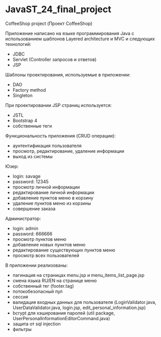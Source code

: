 # JavaST_24_final_project
CoffeeShop project (Проект CoffeeShop)

Приложение написано на языке программирования Java c использованием шаблонов Layered architecture и MVC и следующих технологий:
- JDBC
- Servlet (Controller запросов и ответов)
- JSP

Шаблоны проектирования, используемые в приложении:
- DAO
- Factory method
- Singleton

При проектировании JSP страниц используется:
- JSTL
- Bootstrap 4
- собственные теги

Функциональность приложения (CRUD операции):
- аунтентификация пользователя
- просмотр, редактирование, удаление информации
- выход из системы

Юзер:
- login: savage 
- password: 12345
- просмотр личной информации
- редактирование личной информации
- добавление пунктов меню в корзину
- удаление пунктов меню из корзины
- совершение заказа

Администратор:
- login: admin 
- password: 666666
- просмотр пунктов меню
- добавление новых пунктов меню
- редактирование существующих пунктов меню
- просмотр всех пользователей

В приложении реализованы:
- пагинация на страницах menu.jsp и menu_items_list_page.jsp
- cмена языка RU/EN на странице меню
- собственный тег (footer.tag)
- потокобезопасный пул
- cессия
- валидация входных данных для пользователя (LoginValidator.java, UserDataValidator.java, login.jsp, edit_personal_information.jsp)
- bcrypt для хэширования паролей (util package, UserPersonalInformationEditorCommand.java)
- защита от sql injection 
- фильтры










